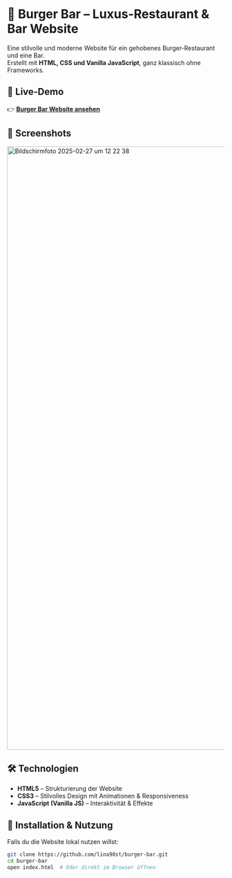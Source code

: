 # 🍔 Burger Bar – Luxus-Restaurant & Bar Website  

Eine stilvolle und moderne Website für ein gehobenes Burger-Restaurant und eine Bar.  
Erstellt mit **HTML, CSS und Vanilla JavaScript**, ganz klassisch ohne Frameworks.  

## 🚀 Live-Demo  
👉 **[Burger Bar Website ansehen](https://lina98st.github.io/burger-bar/)**  

## 📸 Screenshots  
<img width="1394" alt="Bildschirmfoto 2025-02-27 um 12 22 38" src="https://github.com/user-attachments/assets/92f17cfc-8362-4d6a-b5fa-a9344ef42217" />


## 🛠 Technologien  
- **HTML5** – Strukturierung der Website  
- **CSS3** – Stilvolles Design mit Animationen & Responsiveness  
- **JavaScript (Vanilla JS)** – Interaktivität & Effekte  

## 🔧 Installation & Nutzung  
Falls du die Website lokal nutzen willst:  
```bash
git clone https://github.com/lina98st/burger-bar.git
cd burger-bar
open index.html  # Oder direkt im Browser öffnen
